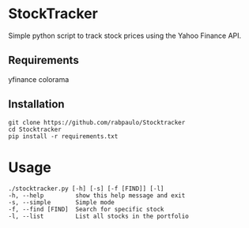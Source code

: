 # StockTracker
Simple python script to track stock prices using the Yahoo Finance API.

## Requirements
yfinance
colorama

## Installation
```
git clone https://github.com/rabpaulo/Stocktracker
cd Stocktracker
pip install -r requirements.txt
```
# Usage
```
./stocktracker.py [-h] [-s] [-f [FIND]] [-l]
-h, --help         show this help message and exit
-s, --simple       Simple mode
-f, --find [FIND]  Search for specific stock
-l, --list         List all stocks in the portfolio
```
